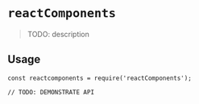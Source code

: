 # `reactComponents`

> TODO: description

## Usage

```
const reactcomponents = require('reactComponents');

// TODO: DEMONSTRATE API
```
